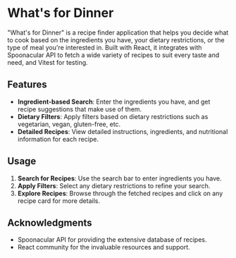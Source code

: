 # What's for Dinner

"What's for Dinner" is a recipe finder application that helps you decide what to cook based on the ingredients you have, your dietary restrictions, or the type of meal you're interested in. Built with React, it integrates with Spoonacular API to fetch a wide variety of recipes to suit every taste and need, and Vitest for testing.

## Features

- **Ingredient-based Search**: Enter the ingredients you have, and get recipe suggestions that make use of them.
- **Dietary Filters**: Apply filters based on dietary restrictions such as vegetarian, vegan, gluten-free, etc.
- **Detailed Recipes**: View detailed instructions, ingredients, and nutritional information for each recipe.

## Usage

1. **Search for Recipes**: Use the search bar to enter ingredients you have.
2. **Apply Filters**: Select any dietary restrictions to refine your search.
3. **Explore Recipes**: Browse through the fetched recipes and click on any recipe card for more details.

## Acknowledgments

- Spoonacular API for providing the extensive database of recipes.
- React community for the invaluable resources and support.